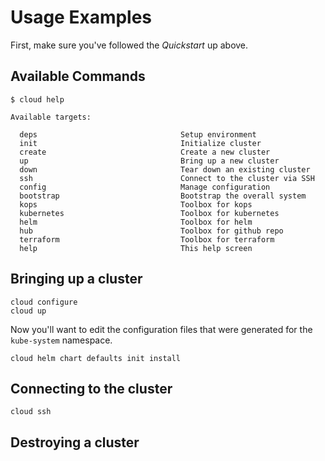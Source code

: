 # Usage Examples

First, make sure you've followed the *Quickstart* up above.


## Available Commands

```shell
$ cloud help

Available targets:

  deps                                Setup environment
  init                                Initialize cluster
  create                              Create a new cluster
  up                                  Bring up a new cluster
  down                                Tear down an existing cluster
  ssh                                 Connect to the cluster via SSH
  config                              Manage configuration
  bootstrap                           Bootstrap the overall system
  kops                                Toolbox for kops
  kubernetes                          Toolbox for kubernetes
  helm                                Toolbox for helm
  hub                                 Toolbox for github repo
  terraform                           Toolbox for terraform
  help                                This help screen
```


## Bringing up a cluster

```shell
cloud configure
cloud up
```

Now you'll want to edit the configuration files that were generated for the `kube-system` namespace.

```shell
cloud helm chart defaults init install
```

## Connecting to the cluster

```shell
cloud ssh
```

## Destroying a cluster

